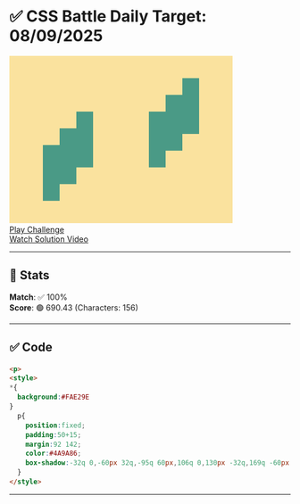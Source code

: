 # ✅ CSS Battle Daily Target: 08/09/2025

![Target](./images/08.png)  
[Play Challenge](https://cssbattle.dev/play/Eec4Lu4jHQeMKhlkhhTK)  
[Watch Solution Video](https://youtube.com/shorts/H4MPywPEQrs)

---

## 🔢 Stats

**Match**: ✅ 100%  
**Score**: 🟢 690.43 (Characters: 156)

---

## ✅ Code

```html
<p>
<style>
*{
  background:#FAE29E
}
  p{
    position:fixed;
    padding:50+15;
    margin:92 142;
    color:#4A9A86;
    box-shadow:-32q 0,-60px 32q,-95q 60px,106q 0,130px -32q,169q -60px
  }
</style>

```

---